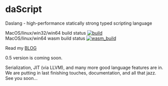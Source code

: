 # daScript
Daslang - high-performance statically strong typed scripting language

MacOS/linux/win32/win64 build status [![build](https://github.com/GaijinEntertainment/daScript/actions/workflows/build.yml/badge.svg)](https://github.com/GaijinEntertainment/daScript/actions/workflows/build.yml)\
MacOS/linux/win64 wasm build status [![wasm_build](https://github.com/GaijinEntertainment/daScript/actions/workflows/wasm_build.yml/badge.svg)](https://github.com/GaijinEntertainment/daScript/actions/workflows/wasm_build.yml)

Read my [BLOG](https://borisbat.github.io/dascf-blog)

0.5 version is coming soon.

Serialization, JIT (via LLVM), and many more good language features are in.
We are putting in last finishing touches, documentation, and all that jazz.
See you soon...
